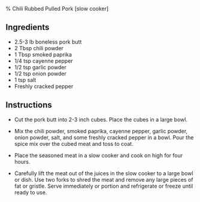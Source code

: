% Chili Rubbed Pulled Pork [slow cooker]

## Ingredients

- 2.5-3 lb boneless pork butt
- 2 Tbsp chili powder
- 1 Tbsp smoked paprika
- 1/4 tsp cayenne pepper
- 1/2 tsp garlic powder
- 1/2 tsp onion powder
- 1 tsp salt 
- Freshly cracked pepper

## Instructions

- Cut the pork butt into 2-3 inch cubes. Place the cubes in a large bowl.

- Mix the chili powder, smoked paprika, cayenne pepper, garlic powder, onion powder, salt, and some freshly cracked pepper in a bowl. Pour the spice mix over the cubed meat and toss to coat.

- Place the seasoned meat in a slow cooker and cook on high for four hours.

- Carefully lift the meat out of the juices in the slow cooker to a large bowl or dish. Use two forks to shred the meat and remove any large pieces of fat or gristle. Serve immediately or portion and refrigerate or freeze until ready to use.